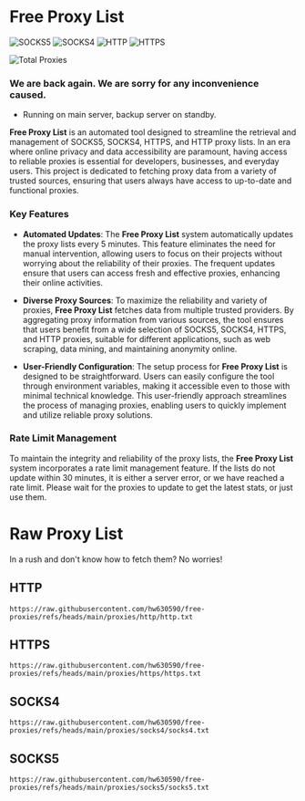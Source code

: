 # Free Proxy List

![SOCKS5](https://img.shields.io/badge/SOCKS5-19629-red) ![SOCKS4](https://img.shields.io/badge/SOCKS4-33621-orange) ![HTTP](https://img.shields.io/badge/HTTP-120988-yellow) ![HTTPS](https://img.shields.io/badge/HTTPS-11967-green)

![Total Proxies](https://img.shields.io/badge/Total-186205-blue)

### We are back again. We are sorry for any inconvenience caused.

- Running on main server, backup server on standby.

**Free Proxy List** is an automated tool designed to streamline the retrieval and management of SOCKS5, SOCKS4, HTTPS, and HTTP proxy lists. In an era where online privacy and data accessibility are paramount, having access to reliable proxies is essential for developers, businesses, and everyday users. This project is dedicated to fetching proxy data from a variety of trusted sources, ensuring that users always have access to up-to-date and functional proxies.

### Key Features

- **Automated Updates**: The **Free Proxy List** system automatically updates the proxy lists every 5 minutes. This feature eliminates the need for manual intervention, allowing users to focus on their projects without worrying about the reliability of their proxies. The frequent updates ensure that users can access fresh and effective proxies, enhancing their online activities.

- **Diverse Proxy Sources**: To maximize the reliability and variety of proxies, **Free Proxy List** fetches data from multiple trusted providers. By aggregating proxy information from various sources, the tool ensures that users benefit from a wide selection of SOCKS5, SOCKS4, HTTPS, and HTTP proxies, suitable for different applications, such as web scraping, data mining, and maintaining anonymity online.

- **User-Friendly Configuration**: The setup process for **Free Proxy List** is designed to be straightforward. Users can easily configure the tool through environment variables, making it accessible even to those with minimal technical knowledge. This user-friendly approach streamlines the process of managing proxies, enabling users to quickly implement and utilize reliable proxy solutions.

### Rate Limit Management

To maintain the integrity and reliability of the proxy lists, the **Free Proxy List** system incorporates a rate limit management feature. If the lists do not update within 30 minutes, it is either a server error, or we have reached a rate limit. Please wait for the proxies to update to get the latest stats, or just use them.

# Raw Proxy List
In a rush and don't know how to fetch them? No worries!

## **HTTP**
```
https://raw.githubusercontent.com/hw630590/free-proxies/refs/heads/main/proxies/http/http.txt
```
## **HTTPS**
```
https://raw.githubusercontent.com/hw630590/free-proxies/refs/heads/main/proxies/https/https.txt
```
## **SOCKS4**
```
https://raw.githubusercontent.com/hw630590/free-proxies/refs/heads/main/proxies/socks4/socks4.txt
```
## **SOCKS5**
```
https://raw.githubusercontent.com/hw630590/free-proxies/refs/heads/main/proxies/socks5/socks5.txt
```
